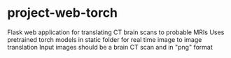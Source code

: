 # project-web-torch
Flask web application for translating CT brain scans to probable MRIs
Uses pretrained torch models in static folder for real time image to image translation
Input images should be a brain CT scan and in "png" format
